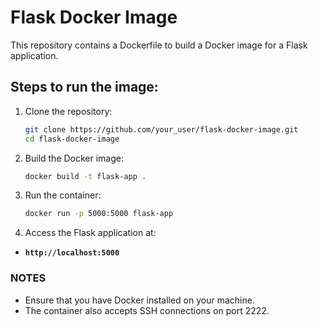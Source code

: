 # Flask Docker Image

This repository contains a Dockerfile to build a Docker image for a Flask application.

## Steps to run the image:

1. Clone the repository:

   ```bash
   git clone https://github.com/your_user/flask-docker-image.git
   cd flask-docker-image
   ```
2. Build the Docker image:

   ```bash
   docker build -t flask-app .
   ```

3. Run the container:

   ```bash
   docker run -p 5000:5000 flask-app
   ```
   
4. Access the Flask application at:
- **`http://localhost:5000`**

### NOTES
- Ensure that you have Docker installed on your machine.
- The container also accepts SSH connections on port 2222.
